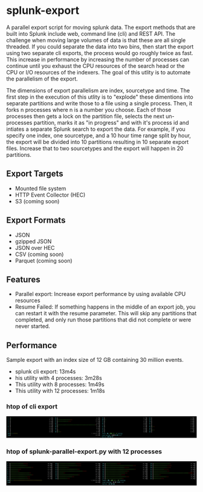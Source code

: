 # splunk-export
A parallel export script for moving splunk data. The export methods that are built into Splunk include web, command line (cli) and REST API. The challenge when moving large volumes of data is that these are all single threaded. If you could separate the data into two bins, then start the export using two separate cli exports, the process would go roughly twice as fast. This increase in performance by increasing the number of processes can continue until you exhaust the CPU resources of the search head or the CPU or I/O resources of the indexers. The goal of this utlity is to automate the parallelism of the export. 

The dimensions of export parallelism are index, sourcetype and time. The first step in the execution of this utlity is to "explode" these dimentions into separate partitions and write those to a file using a single process. Then, it forks n processes where n is a number you choose. Each of those processes then gets a lock on the partition file, selects the next un-processes partition, marks it as "in progress" and with it's process id and intiates a separate Splunk search to export the data. For example, if you specify one index, one sourcetype, and a 10 hour time range split by hour, the export will be divided into 10 partitions resulting in 10 separate export files. Increase that to two sourcetypes and the export will happen in 20 partitions. 

## Export Targets
- Mounted file system
- HTTP Event Collector (HEC)
- S3 (coming soon)

## Export Formats
- JSON
- gzipped JSON
- JSON over HEC
- CSV (coming soon)
- Parquet (coming soon)

## Features
- Parallel export: Increase export performance by using available CPU resources
- Resume Failed: If something happens in the middle of an export job, you can restart it with the resume parameter. This will skip any partitions that completed, and only run those partitions that did not complete or were never started. 

## Performance
Sample export with an index size of 12 GB containing 30 million events. 
- splunk cli export: 13m4s
- his utility with 4 processes: 3m28s
- This utility with 8 processes: 1m49s
- This utility with 12 processes: 1m18s

### htop of cli export
![htop cli export - single process](https://raw.githubusercontent.com/tmuth/splunk-export/main/images/htop-cli-export.png)

### htop of splunk-parallel-export.py with 12 processes
![htop of splunk-parallel-export.py with 12 processes](https://raw.githubusercontent.com/tmuth/splunk-export/main/images/htop-12-processes.png)

